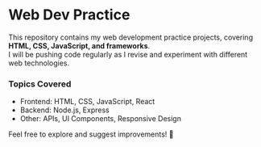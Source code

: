 # Web Dev Practice

This repository contains my web development practice projects, covering **HTML, CSS, JavaScript, and frameworks**.  
I will be pushing code regularly as I revise and experiment with different web technologies.

### Topics Covered

- Frontend: HTML, CSS, JavaScript, React
- Backend: Node.js, Express
- Other: APIs, UI Components, Responsive Design

Feel free to explore and suggest improvements! 🚀
